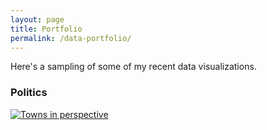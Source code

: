 ```yaml
---
layout: page
title: Portfolio
permalink: /data-portfolio/
---
```

Here's a sampling of some of my recent data visualizations.

### Politics

<div class='tableauPlaceholder' id='viz1531975622045' style='position: relative'><noscript><a href='#'><img alt='Towns in perspective ' src='https:&#47;&#47;public.tableau.com&#47;static&#47;images&#47;Tr&#47;Trump-Clinton-geography&#47;Townsinperspective&#47;1_rss.png' style='border: none' /></a></noscript><object class='tableauViz'  style='display:none;'><param name='host_url' value='https%3A%2F%2Fpublic.tableau.com%2F' /> <param name='embed_code_version' value='3' /> <param name='site_root' value='' /><param name='name' value='Trump-Clinton-geography&#47;Townsinperspective' /><param name='tabs' value='no' /><param name='toolbar' value='yes' /><param name='static_image' value='https:&#47;&#47;public.tableau.com&#47;static&#47;images&#47;Tr&#47;Trump-Clinton-geography&#47;Townsinperspective&#47;1.png' /> <param name='animate_transition' value='yes' /><param name='display_static_image' value='yes' /><param name='display_spinner' value='yes' /><param name='display_overlay' value='yes' /><param name='display_count' value='yes' /></object></div>                <script type='text/javascript'>                    var divElement = document.getElementById('viz1531975622045');                    var vizElement = divElement.getElementsByTagName('object')[0];                    vizElement.style.minWidth='420px';vizElement.style.maxWidth='700px';vizElement.style.width='100%';vizElement.style.height='477px';                    var scriptElement = document.createElement('script');                    scriptElement.src = 'https://public.tableau.com/javascripts/api/viz_v1.js';                    vizElement.parentNode.insertBefore(scriptElement, vizElement);                </script>
